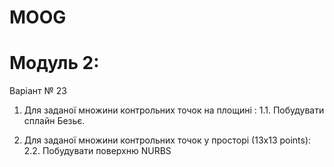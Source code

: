# MOOG
# Модуль 2:
Варіант № 23

1. Для заданої множини контрольних точок  на площині :
1.1. Побудувати сплайн Безьє.
 
2.  Для заданої множини контрольних точок  у просторі (13x13 points):
2.2. Побудувати поверхню NURBS
